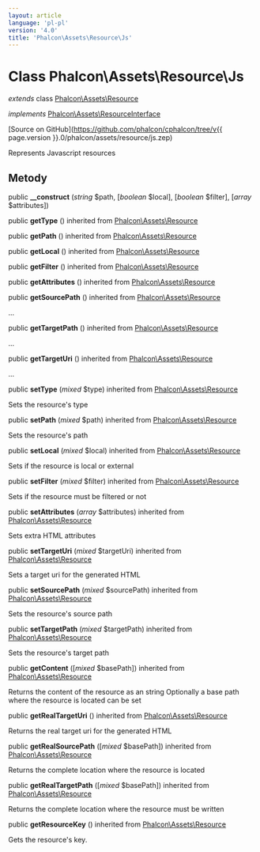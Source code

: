 ```yaml
---
layout: article
language: 'pl-pl'
version: '4.0'
title: 'Phalcon\Assets\Resource\Js'
---
```

# Class **Phalcon\Assets\Resource\Js**

*extends* class [Phalcon\Assets\Resource](Phalcon_Assets_Resource)

*implements* [Phalcon\Assets\ResourceInterface](Phalcon_Assets_ResourceInterface)

[Source on GitHub](https://github.com/phalcon/cphalcon/tree/v{{ page.version }}.0/phalcon/assets/resource/js.zep)

Represents Javascript resources

## Metody

public **__construct** (*string* $path, [*boolean* $local], [*boolean* $filter], [*array* $attributes])

public **getType** () inherited from [Phalcon\Assets\Resource](Phalcon_Assets_Resource)

public **getPath** () inherited from [Phalcon\Assets\Resource](Phalcon_Assets_Resource)

public **getLocal** () inherited from [Phalcon\Assets\Resource](Phalcon_Assets_Resource)

public **getFilter** () inherited from [Phalcon\Assets\Resource](Phalcon_Assets_Resource)

public **getAttributes** () inherited from [Phalcon\Assets\Resource](Phalcon_Assets_Resource)

public **getSourcePath** () inherited from [Phalcon\Assets\Resource](Phalcon_Assets_Resource)

...

public **getTargetPath** () inherited from [Phalcon\Assets\Resource](Phalcon_Assets_Resource)

...

public **getTargetUri** () inherited from [Phalcon\Assets\Resource](Phalcon_Assets_Resource)

...

public **setType** (*mixed* $type) inherited from [Phalcon\Assets\Resource](Phalcon_Assets_Resource)

Sets the resource's type

public **setPath** (*mixed* $path) inherited from [Phalcon\Assets\Resource](Phalcon_Assets_Resource)

Sets the resource's path

public **setLocal** (*mixed* $local) inherited from [Phalcon\Assets\Resource](Phalcon_Assets_Resource)

Sets if the resource is local or external

public **setFilter** (*mixed* $filter) inherited from [Phalcon\Assets\Resource](Phalcon_Assets_Resource)

Sets if the resource must be filtered or not

public **setAttributes** (*array* $attributes) inherited from [Phalcon\Assets\Resource](Phalcon_Assets_Resource)

Sets extra HTML attributes

public **setTargetUri** (*mixed* $targetUri) inherited from [Phalcon\Assets\Resource](Phalcon_Assets_Resource)

Sets a target uri for the generated HTML

public **setSourcePath** (*mixed* $sourcePath) inherited from [Phalcon\Assets\Resource](Phalcon_Assets_Resource)

Sets the resource's source path

public **setTargetPath** (*mixed* $targetPath) inherited from [Phalcon\Assets\Resource](Phalcon_Assets_Resource)

Sets the resource's target path

public **getContent** ([*mixed* $basePath]) inherited from [Phalcon\Assets\Resource](Phalcon_Assets_Resource)

Returns the content of the resource as an string Optionally a base path where the resource is located can be set

public **getRealTargetUri** () inherited from [Phalcon\Assets\Resource](Phalcon_Assets_Resource)

Returns the real target uri for the generated HTML

public **getRealSourcePath** ([*mixed* $basePath]) inherited from [Phalcon\Assets\Resource](Phalcon_Assets_Resource)

Returns the complete location where the resource is located

public **getRealTargetPath** ([*mixed* $basePath]) inherited from [Phalcon\Assets\Resource](Phalcon_Assets_Resource)

Returns the complete location where the resource must be written

public **getResourceKey** () inherited from [Phalcon\Assets\Resource](Phalcon_Assets_Resource)

Gets the resource's key.